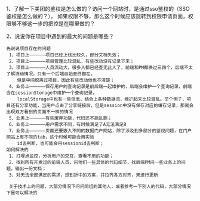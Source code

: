 1、了解一下美团的鉴权是怎么做的？访问一个网站时，是通过sso鉴权的（SSO鉴权是怎么做的？），
   如果权限不够，那么这个时候应该跳转到权限申请页面，权限够不够这一步的把控是在哪里做的？


2、说说你在项目中遇到的最大的问题是哪些？

    先说说项目存在的问题
     1、项目上——————项目已经上线比较久，部分文档失效；
     2、项目上——————项目管理比较混乱，有些改动没有记录下来；
     3、项目上——————人员流动大，很多人都已经查无此人了，前端和PM都换过三四个，后端不太了解流动情况，只有一个后端自始至终都在，
        但是中间脱离过项目，因此有些改动他也不清楚；
     4、业务上——————保存用户的查询记录是前后端一起维护的，后端会维护一个查询记录，前端会在sessionStorage中维护一个查询记录，
        localStorage中也有一些信息，结合上各种数据流，维护起来比较混乱。举个例子，项目还有分享功能，当用户点击了分享链接后，但是session中没有保存对应的缓存记录，那就会出现双方看到的页面不一样的情况
     5、业务上——————有些废弃功能，代码还不能乱删；
     6、业务上——————用户需求不同，有时候满足了A无法满足B
     7、业务上——————页面还要嵌入不同的数据门户网站，除了涉及到多部分的鉴权问题，在门户网站上有不同的tab，这个时候可能会用实验
        id去判断，也可能会用sessionid去判断；
    如何解决的
     1、打埋点监控，分析用户的交互，查看不用的功能；
     2、找到所有开发过的前端人员，问他们一些具体的代码细节，找后端PM问一些业务上的问题，输出一份文档；
     3、对无法全部满足的需求，想到折中的方案，并拉齐各方对齐，来进行更新

     关于技术上的问题，大部分情况下问问同组的其他人，或者参考一下别人的代码，大部分情况下是可以解决的

